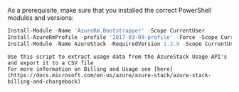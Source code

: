 As a prerequisite, make sure that you installed the correct PowerShell modules and versions:

```powershell
Install-Module -Name 'AzureRm.Bootstrapper' -Scope CurrentUser
Install-AzureRmProfile -profile '2017-03-09-profile' -Force -Scope CurrentUser
Install-Module -Name AzureStack -RequiredVersion 1.2.9 -Scope CurrentUser
```
```
Use this script to extract usage data from the AzureStack Usage API's and export it to a CSV file
For more information on Billing and Usage see [here](https://docs.microsoft.com/en-us/azure/azure-stack/azure-stack-billing-and-chargeback)
```
